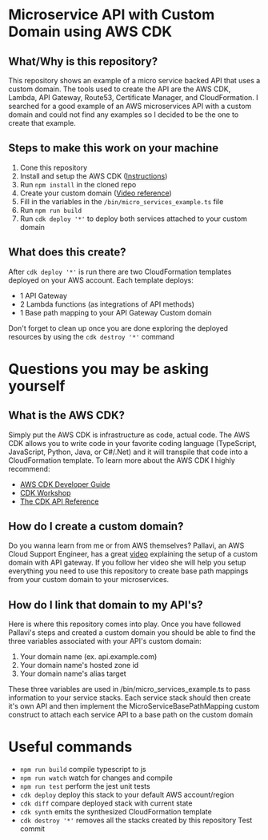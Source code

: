 # Microservice API with Custom Domain using AWS CDK

## What/Why is this repository?
This repository shows an example of a micro service backed API that uses a custom domain. The tools used to create the API are the AWS CDK, Lambda, API Gateway, Route53, Certificate Manager, and CloudFormation. I searched for a good example of an AWS microservices API with a custom domain and could not find any examples so I decided to be the one to create that example.

## Steps to make this work on your machine
1. Cone this repository
2. Install and setup the AWS CDK ([Instructions](https://docs.aws.amazon.com/cdk/latest/guide/getting_started.html))
3. Run `npm install` in the cloned repo
4. Create your custom domain ([Video reference](https://www.youtube.com/watch?v=gd-Qa-HQHMs))
5. Fill in the variables in the `/bin/micro_services_example.ts` file
6. Run `npm run build`
7. Run `cdk deploy '*'` to deploy both services attached to your custom domain

## What does this create?
After `cdk deploy '*'` is run there are two CloudFormation templates deployed on your AWS account. Each template deploys:
* 1 API Gateway
* 2 Lambda functions (as integrations of API methods)
* 1 Base path mapping to your API Gateway Custom domain

Don't forget to clean up once you are done exploring the deployed resources by using the `cdk destroy '*'` command

# Questions you may be asking yourself
## What is the AWS CDK?
Simply put the AWS CDK is infrastructure as code, actual code. The AWS CDK allows you to write code in your favorite coding language (TypeScript, JavaScript, Python, Java, or C#/.Net) and it will transpile that code into a CloudFormation template. To learn more about the AWS CDK I highly recommend:
 * [AWS CDK Developer Guide](https://docs.aws.amazon.com/cdk/latest/guide/home.html)
 * [CDK Workshop](https://cdkworkshop.com/)
 * [The CDK API Reference](https://docs.aws.amazon.com/cdk/API/latest/docs/aws-construct-library.html)

## How do I create a custom domain?
Do you wanna learn from me or from AWS themselves? Pallavi, an AWS Cloud Support Engineer, has a great [video](https://www.youtube.com/watch?v=gd-Qa-HQHMs) explaining the setup of a custom domain with API gateway. If you follow her video she will help you setup everything you need to use this repository to create base path mappings from your custom domain to your microservices.

## How do I link that domain to my API's?
Here is where this repository comes into play. Once you have followed Pallavi's steps and   created a custom domain you should be able to find the three variables associated with your API's custom domain:
1. Your domain name (ex. api.example.com)
2. Your domain name's hosted zone id
3. Your domain name's alias target

These three variables are used in /bin/micro_services_example.ts to pass information to your service stacks. Each service stack should then create it's own API and then implement the MicroServiceBasePathMapping custom construct to attach each service API to a base path on the custom domain

# Useful commands

 * `npm run build`   compile typescript to js
 * `npm run watch`   watch for changes and compile
 * `npm run test`    perform the jest unit tests
 * `cdk deploy`      deploy this stack to your default AWS account/region
 * `cdk diff`        compare deployed stack with current state
 * `cdk synth`       emits the synthesized CloudFormation template
 * `cdk destroy '*'` removes all the stacks created by this repository
Test commit